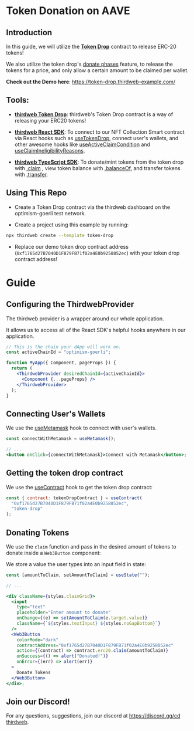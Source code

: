 # Token Donation on AAVE

## Introduction

In this guide, we will utilize the [**Token Drop**](https://portal.thirdweb.com/contracts/token-drop) contract to release ERC-20 tokens!

We also utilize the token drop's [donate phases](https://portal.thirdweb.com/pre-built-contracts/token-drop#setting-claim-phases) feature, to release the tokens for a price, and only allow a certain amount to be claimed per wallet.

**Check out the Demo here**: https://token-drop.thirdweb-example.com/

## Tools:

- [**thirdweb Token Drop**](https://portal.thirdweb.com/contracts/token-drop): thirdweb's Token Drop contract is a way of releasing your ERC20 tokens!

- [**thirdweb React SDK**](https://docs.thirdweb.com/react): To connect to our NFT Collection Smart contract via React hooks such as [useTokenDrop](https://docs.thirdweb.com/react/react.usetokendrop), connect user's wallets, and other awesome hooks like [useActiveClaimCondition](https://docs.thirdweb.com/react/react.useactiveclaimcondition) and [useClaimIneligibilityReasons](https://docs.thirdweb.com/react/react.useclaimineligibilityreasons).

- [**thirdweb TypeScript SDK**](https://docs.thirdweb.com/typescript): To donate/mint tokens from the token drop with [.claim](https://portal.thirdweb.com/pre-built-contracts/token-drop#claiming-tokens) , view token balance with [.balanceOf](https://portal.thirdweb.com/pre-built-contracts/token-drop#token-balance), and transfer tokens with [.transfer](https://portal.thirdweb.com/pre-built-contracts/token-drop#transfer-tokens).

## Using This Repo

- Create a Token Drop contract via the thirdweb dashboard on the optimism-goerli test network.

- Create a project using this example by running:

```bash
npx thirdweb create --template token-drop
```

- Replace our demo token drop contract address (`0xf1765d27B7040D1F879FB71f02a4E0b9258852ec`) with your token drop contract address!

# Guide

## Configuring the ThirdwebProvider

The thirdweb provider is a wrapper around our whole application.

It allows us to access all of the React SDK's helpful hooks anywhere in our application.

```jsx
// This is the chain your dApp will work on.
const activeChainId = "optimism-goerli";

function MyApp({ Component, pageProps }) {
  return (
    <ThirdwebProvider desiredChainId={activeChainId}>
      <Component {...pageProps} />
    </ThirdwebProvider>
  );
}
```

## Connecting User's Wallets

We use the [useMetamask](https://portal.thirdweb.com/react/react.usemetamask) hook to connect with user's wallets.

```jsx
const connectWithMetamask = useMetamask();

// ...
<button onClick={connectWithMetamask}>Connect with Metamask</button>;
```

## Getting the token drop contract

We use the [useContract](https://docs.thirdweb.com/react/react.useContract) hook to get the token drop contract:

```jsx
const { contract: tokenDropContract } = useContract(
  "0xf1765d27B7040D1F879FB71f02a4E0b9258852ec",
  "token-drop"
);
```

## Donating Tokens

We use the `claim` function and pass in the desired amount of tokens to donate inside a `Web3Button` component:

We store a value the user types into an input field in state:

```jsx
const [amountToClaim, setAmountToClaim] = useState("");

// ...

<div className={styles.claimGrid}>
  <input
    type="text"
    placeholder="Enter amount to donate"
    onChange={(e) => setAmountToClaim(e.target.value)}
    className={`${styles.textInput} ${styles.noGapBottom}`}
  />
  <Web3Button
    colorMode="dark"
    contractAddress="0xf1765d27B7040D1F879FB71f02a4E0b9258852ec"
    action={(contract) => contract.erc20.claim(amountToClaim)}
    onSuccess={() => alert("Donated!")}
    onError={(err) => alert(err)}
  >
    Donate Tokens
  </Web3Button>
</div>;
```

## Join our Discord!

For any questions, suggestions, join our discord at [https://discord.gg/cd thirdweb](https://discord.gg/thirdweb).
